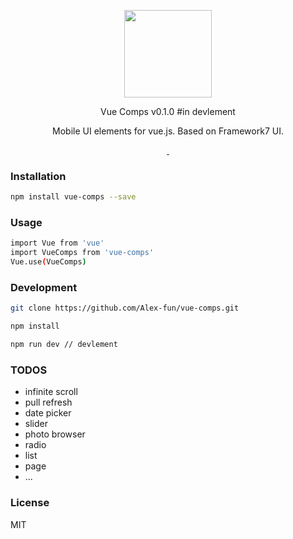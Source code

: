 <p align="center">
  <a href="https://hejx.herokuapp.com/preview">
    <img src="https://hejx.herokuapp.com/preview/img/hugo.jpg" width="140">
  </a>
</p>
<p align="center">Vue Comps v0.1.0 #in devlement</p>
<p align="center">Mobile UI elements for vue.js. Based on Framework7 UI.</p>
<p align="center">
<a href="https://www.npmjs.com/package/vue-comps">
  <img src="https://img.shields.io/npm/v/vue-comps.svg?style=flat-square" alt="">
</a>
<a href="https://www.npmjs.com/package/vue-comps">
  <img src="https://img.shields.io/npm/l/express.svg?maxAge=2592000" alt="">
</a>
</p>

### Installation

```bash
npm install vue-comps --save
```

### Usage

```bash
import Vue from 'vue'
import VueComps from 'vue-comps'
Vue.use(VueComps)
```

### Development

```bash
git clone https://github.com/Alex-fun/vue-comps.git

npm install

npm run dev // devlement

```

### TODOS

* infinite scroll
* pull refresh
* date picker
* slider
* photo browser
* radio
* list
* page
* ...

### License
MIT
